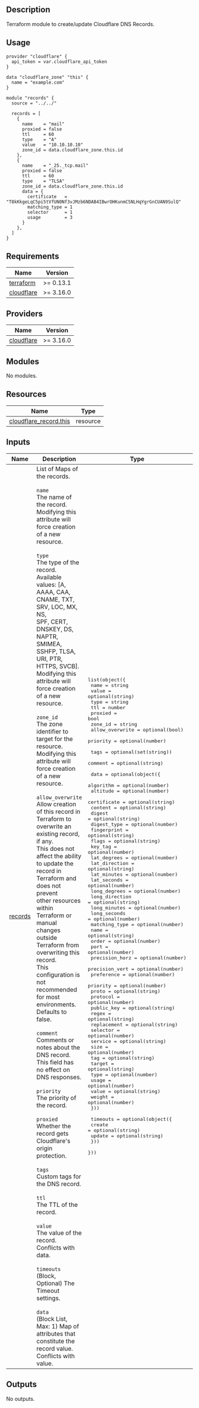 ## Description

Terraform module to create/update Cloudflare DNS Records.




## Usage

```hcl
provider "cloudflare" {
  api_token = var.cloudflare_api_token
}

data "cloudflare_zone" "this" {
  name = "example.com"
}

module "records" {
  source = "../../"

  records = [
    {
      name    = "mail"
      proxied = false
      ttl     = 60
      type    = "A"
      value   = "10.10.10.10"
      zone_id = data.cloudflare_zone.this.id
    },
    {
      name    = "_25._tcp.mail"
      proxied = false
      ttl     = 60
      type    = "TLSA"
      zone_id = data.cloudflare_zone.this.id
      data = {
        certificate   = "T8kKkgeLqC5pi5tVfUN0Nf3vJMzb6NDAB4IBwrOHKunmCSNLHqYgrGnCUAN9SulQ"
        matching_type = 1
        selector      = 1
        usage         = 3
      }
    },
  ]
}

```



<!-- BEGINNING OF PRE-COMMIT-TERRAFORM DOCS HOOK -->
## Requirements

| Name | Version |
|------|---------|
| <a name="requirement_terraform"></a> [terraform](#requirement\_terraform) | >= 0.13.1 |
| <a name="requirement_cloudflare"></a> [cloudflare](#requirement\_cloudflare) | >= 3.16.0 |

## Providers

| Name | Version |
|------|---------|
| <a name="provider_cloudflare"></a> [cloudflare](#provider\_cloudflare) | >= 3.16.0 |

## Modules

No modules.

## Resources

| Name | Type |
|------|------|
| [cloudflare_record.this](https://registry.terraform.io/providers/cloudflare/cloudflare/latest/docs/resources/record) | resource |

## Inputs

| Name | Description | Type | Default | Required |
|------|-------------|------|---------|:--------:|
| <a name="input_records"></a> [records](#input\_records) | List of Maps of the records.<br><br>`name`<br>   The name of the record.<br>   Modifying this attribute will force creation of a new resource.<br><br>`type`<br>    The type of the record. Available values: [A, AAAA, CAA, CNAME, TXT, SRV, LOC, MX, NS,<br>    SPF, CERT, DNSKEY, DS, NAPTR, SMIMEA, SSHFP, TLSA, URI, PTR, HTTPS, SVCB].<br>    Modifying this attribute will force creation of a new resource.<br><br>`zone_id`<br>     The zone identifier to target for the resource.<br>     Modifying this attribute will force creation of a new resource.<br><br>`allow_overwrite`<br>    Allow creation of this record in Terraform to overwrite an existing record, if any.<br>    This does not affect the ability to update the record in Terraform and does not prevent<br>    other resources within Terraform or manual changes outside Terraform from overwriting this record.<br>    This configuration is not recommended for most environments. Defaults to false.<br><br>`comment`<br>     Comments or notes about the DNS record. This field has no effect on DNS responses.<br><br>`priority`<br>    The priority of the record.<br><br>`proxied`<br>    Whether the record gets Cloudflare's origin protection.<br><br>`tags`<br>    Custom tags for the DNS record.<br><br>`ttl`<br>    The TTL of the record.<br><br>`value`<br>    The value of the record. Conflicts with data.<br><br>`timeouts`<br>    (Block, Optional) The Timeout settings.<br><br>`data`<br>     (Block List, Max: 1) Map of attributes that constitute the record value. Conflicts with value. | <pre>list(object({<br>    name            = string<br>    value           = optional(string)<br>    type            = string<br>    ttl             = number<br>    proxied         = bool<br>    zone_id         = string<br>    allow_overwrite = optional(bool)<br>    priority        = optional(number)<br><br>    tags    = optional(set(string))<br>    comment = optional(string)<br><br>    data = optional(object({<br>      algorithm      = optional(number)<br>      altitude       = optional(number)<br>      certificate    = optional(string)<br>      content        = optional(string)<br>      digest         = optional(string)<br>      digest_type    = optional(number)<br>      fingerprint    = optional(string)<br>      flags          = optional(string)<br>      key_tag        = optional(number)<br>      lat_degrees    = optional(number)<br>      lat_direction  = optional(string)<br>      lat_minutes    = optional(number)<br>      lat_seconds    = optional(number)<br>      long_degrees   = optional(number)<br>      long_direction = optional(string)<br>      long_minutes   = optional(number)<br>      long_seconds   = optional(number)<br>      matching_type  = optional(number)<br>      name           = optional(string)<br>      order          = optional(number)<br>      port           = optional(number)<br>      precision_horz = optional(number)<br>      precision_vert = optional(number)<br>      preference     = optional(number)<br>      priority       = optional(number)<br>      proto          = optional(string)<br>      protocol       = optional(number)<br>      public_key     = optional(string)<br>      regex          = optional(string)<br>      replacement    = optional(string)<br>      selector       = optional(number)<br>      service        = optional(string)<br>      size           = optional(number)<br>      tag            = optional(string)<br>      target         = optional(string)<br>      type           = optional(number)<br>      usage          = optional(number)<br>      value          = optional(string)<br>      weight         = optional(number)<br>    }))<br><br>    timeouts = optional(object({<br>      create = optional(string)<br>      update = optional(string)<br>    }))<br>  }))</pre> | <pre>[<br>  {<br>    "allow_overwrite": null,<br>    "comment": null,<br>    "data": null,<br>    "name": null,<br>    "priority": null,<br>    "proxied": null,<br>    "tags": null,<br>    "timeouts": null,<br>    "ttl": null,<br>    "type": null,<br>    "value": null,<br>    "zone_id": null<br>  }<br>]</pre> | no |

## Outputs

No outputs.
<!-- END OF PRE-COMMIT-TERRAFORM DOCS HOOK -->
